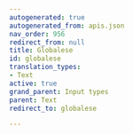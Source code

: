```yaml
---
autogenerated: true
autogenerated_from: apis.json
nav_order: 956
redirect_from: null
title: Globalese
id: globalese
translation_types:
- Text
active: true
grand_parent: Input types
parent: Text
redirect_to: globalese

---
```


